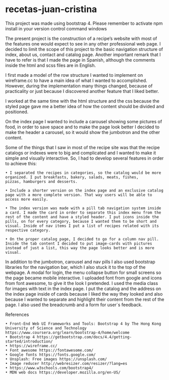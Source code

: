# recetas-juan-cristina

This project was made using bootstrap 4.
Please remember to activate npm install in your version control command windows

  The present project is the construction of a recipe’s website with most of the features one would expect to see in any other professional web page. I decided to limit the scope of this project to the basic navigation structure of index, about us, contact and catalog page. Another important remark that I have to refer is that I made the page in Spanish, although the comments inside the html and scss files are in English.
  
  I first made a model of the row structure I wanted to implement on wireframe.cc to have a main idea of what I wanted to accomplished. However, during the implementation many things changed, because of practicality or just because I discovered another feature that I liked better.
  
  I worked at the same time with the html structure and the css because the styled page gave me a better idea of how the content should
be divided and positioned.

  On the index page I wanted to include a carousel showing some pictures of food, in order to save space and to make the page look better I decided to make the header a carousel, so it would show the jumbotron and the other content.
  
  Some of the things that I saw in most of the recipe site was that the recipe catalogs or indexes were to big and complicated and I wanted to make it simple and visually interactive. So, I had to develop several features in order to achieve this:
  
    • I separated the recipes in categories, so the catalog would be more organized. I put breakfasts, bakery, salads, meats, fishes,     pizzas, hamburgers and desserts.
    
    • Include a shorter version on the index page and an exclusive catalog page with a more complete version. That way users will be able to access more easily.
    
    • The index version was made with a pill tab navigation system inside a card. I made the card in order to separate this index menu from the rest of the content and have a styled header. I put icons inside the pills, on for every category, because I wanted them to be short and visual. Inside of nav items I put a list of recipes related with its respective category.
    
    • On the proper catalog page, I decided to go for a column nav pill. Inside the tab content I decided to put image-cards with pictures instead of just a list, this way the page looks better and is more visual.

  In addition to the jumbotron, carousel and nav pills I also used bootstrap libraries for the navigation bar, which I also stuck it to the top of the webpage. A modal for login, the menu collapse button for small screens so the page became mobile interactive. I uploaded font from google and icons from font awesome, to give it the look I pretended. I used the media class for images with text in the index page. I put the catalog and the address on the index page inside of cards because I liked the way they looked and also because I wanted to separate and highlight their content from the rest of the page. I also used the breadcrumb and a form for user´s feedback.
  
  References
  
    • Front-End Web UI Frameworks and Tools: Bootstrap 4 by The Hong Kong University of Science and Technology https://www.coursera.org/learn/bootstrap-4/home/welcome
    • Bootstrap 4 https://getbootstrap.com/docs/4.4/getting-started/introduction/
    • https://wireframe.cc/
    • Font awesome https://fontawesome.com/
    • Google fonts https://fonts.google.com/
    • Unsplash: Free images https://unsplash.com/
    • Image reducer http://webresizer.com/resizer/?lang=es
    • https://www.w3schools.com/bootstrap4/
    • MDN web docs https://developer.mozilla.org/en-US/
